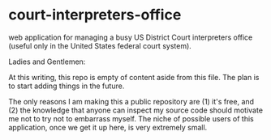 # court-interpreters-office
web application for managing a busy US District Court interpreters office (useful only in the United States federal court system).

Ladies and Gentlemen:

At this writing, this repo is empty of content aside from this file. The plan is to start adding things in the future.

The only reasons I am making this a public repository are (1) it's free, and (2) the knowledge that anyone can inspect my source code should motivate me not to try not to embarrass myself. The niche of possible users of this application, once we get it up here, is very extremely small.


